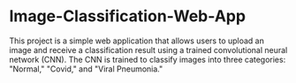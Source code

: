 # Image-Classification-Web-App
This project is a simple web application that allows users to upload an image and receive a classification result using a trained convolutional neural network (CNN). The CNN is trained to classify images into three categories: "Normal," "Covid," and "Viral Pneumonia."
